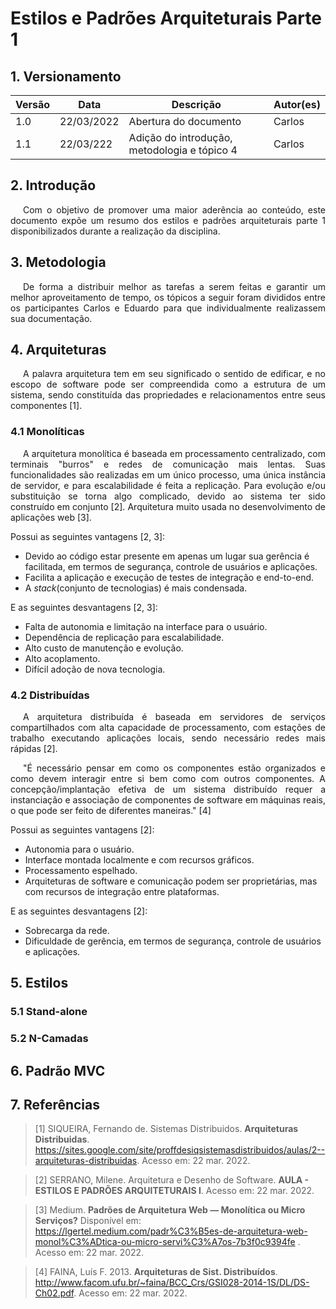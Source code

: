 # Estilos e Padrões Arquiteturais Parte 1

## 1. Versionamento

| Versão | Data       | Descrição                                    | Autor(es)   |
| ------ | ---------- | -------------------------------------------- | ----------- |
| 1.0    | 22/03/2022 | Abertura do documento                        | Carlos      |
| 1.1    | 22/03/222  | Adição do introdução, metodologia e tópico 4 | Carlos      |

## 2. Introdução

<p align="justify" style="text-indent: 20px">Com o objetivo de promover uma maior aderência ao conteúdo, este documento expõe um resumo dos estilos e padrões arquiteturais parte 1 disponibilizados durante a realização da disciplina.</p>

## 3. Metodologia

<p align="justify" style="text-indent: 20px">De forma a distribuir melhor as tarefas a serem feitas e garantir um melhor aproveitamento de tempo, os tópicos a seguir foram divididos entre os participantes Carlos e Eduardo para que individualmente realizassem sua documentação.</p>

## 4. Arquiteturas

<p align="justify" style="text-indent: 20px"> A palavra arquitetura tem em seu significado o sentido de edificar, e no escopo de software pode ser compreendida como a estrutura de um sistema, sendo constituída das propriedades e relacionamentos entre seus componentes [1].</p>

### 4.1 Monolíticas

<p align="justify" style="text-indent: 20px">A arquitetura monolítica é baseada em processamento centralizado, com terminais "burros" e redes de comunicação mais lentas. Suas funcionalidades são realizadas em um único processo, uma única instância de servidor, e para escalabilidade é feita a replicação. Para evolução e/ou substituição se torna algo complicado, devido ao sistema ter sido construído em conjunto [2]. Arquitetura muito usada no desenvolvimento de aplicações web [3].</p>

Possui as seguintes vantagens [2, 3]:

- Devido ao código estar presente em apenas um lugar sua gerência é facilitada, em termos de segurança, controle de usuários e aplicações.
- Facilita a aplicação e execução de testes de integração e end-to-end.
- A <i>stack</i>(conjunto de tecnologias) é mais condensada.

E as seguintes desvantagens [2, 3]:

- Falta de autonomia e limitação na interface para o usuário.
- Dependência de replicação para escalabilidade.
- Alto custo de manutenção e evolução.
- Alto acoplamento.
- Difícil adoção de nova tecnologia.

### 4.2 Distribuídas

<p align="justify" style="text-indent: 20px">A arquitetura distribuída é baseada em servidores de serviços compartilhados com alta capacidade de processamento, com estações de trabalho executando aplicações locais, sendo necessário redes mais rápidas [2]. </p>

<p align="justify" style="text-indent: 20px">"É necessário pensar em como os componentes estão organizados e como devem interagir entre si bem como com outros componentes. A concepção/implantação efetiva de um sistema distribuído requer a instanciação e associação de componentes de software em
máquinas reais, o que pode ser feito de diferentes maneiras." [4]</p>

Possui as seguintes vantagens [2]:

- Autonomia para o usuário.
- Interface montada localmente e com recursos gráficos.
- Processamento espelhado.
- Arquiteturas de software e comunicação podem ser proprietárias, mas com recursos de integração entre plataformas.

E as seguintes desvantagens [2]:

- Sobrecarga da rede.
- Dificuldade de gerência, em termos de segurança, controle de usuários e aplicações.
## 5. Estilos

### 5.1 Stand-alone

### 5.2 N-Camadas

## 6. Padrão MVC

## 7. Referências

> [1] SIQUEIRA, Fernando de. Sistemas Distribuidos. **Arquiteturas Distribuidas**. <a href="https://sites.google.com/site/proffdesiqsistemasdistribuidos/aulas/2--arquiteturas-distribuidas">https://sites.google.com/site/proffdesiqsistemasdistribuidos/aulas/2--arquiteturas-distribuidas</a>.  Acesso em: 22 mar. 2022.

> [2] SERRANO, Milene. Arquitetura e Desenho de Software. **AULA - ESTILOS E PADRÕES ARQUITETURAIS I**. Acesso em: 22 mar. 2022.

> [3] Medium. **Padrões de Arquitetura Web — Monolítica ou Micro Serviços?** Disponível em: <a href="https://lgertel.medium.com/padr%C3%B5es-de-arquitetura-web-monol%C3%ADtica-ou-micro-servi%C3%A7os-7b3f0c9394fe">https://lgertel.medium.com/padr%C3%B5es-de-arquitetura-web-monol%C3%ADtica-ou-micro-servi%C3%A7os-7b3f0c9394fe </a>. Acesso em: 22 mar. 2022.

> [4] FAINA, Luís F. 2013. **Arquiteturas de Sist. Distribuídos**. <a href="http://www.facom.ufu.br/~faina/BCC_Crs/GSI028-2014-1S/DL/DS-Ch02.pdf">http://www.facom.ufu.br/~faina/BCC_Crs/GSI028-2014-1S/DL/DS-Ch02.pdf</a>. Acesso em: 22 mar. 2022.

